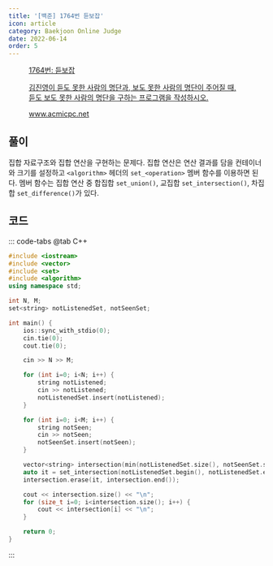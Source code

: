 ```yaml
---
title: '[백준] 1764번 듣보잡'
icon: article
category: Baekjoon Online Judge
date: 2022-06-14
order: 5
---
```


<figure class="opengraph"><a href="https://www.acmicpc.net/problem/1764" data-source-url="https://www.acmicpc.net/problem/1764">
<div class="og-image" style="background-image: url('https://drive.google.com/uc?export=view&id=1nCax5mgwtYA82T46I_ntU1afsBBNkrLr');"></div>
<div class="og-text">
<p class="og-title">1764번: 듣보잡</p>
<p class="og-desc">김진영이 듣도 못한 사람의 명단과, 보도 못한 사람의 명단이 주어질 때, 듣도 보도 못한 사람의 명단을 구하는 프로그램을 작성하시오.</p>
<p class="og-host">www.acmicpc.net</p></div></a></figure>

## 풀이
집합 자료구조와 집합 연산을 구현하는 문제다. 집합 연산은 연산 결과를 담을 컨테이너와 크기를 설정하고 `<algorithm>` 헤더의 `set_<operation>` 멤버 함수를 이용하면 된다. 멤버 함수는 집합 연산 중 합집합 `set_union()`, 교집합 `set_intersection()`, 차집합 `set_difference()`가 있다.

## 코드
::: code-tabs
@tab C++
```cpp
#include <iostream>
#include <vector>
#include <set>
#include <algorithm>
using namespace std;

int N, M;
set<string> notListenedSet, notSeenSet;

int main() {
    ios::sync_with_stdio(0);
    cin.tie(0);
    cout.tie(0);

    cin >> N >> M;

    for (int i=0; i<N; i++) {
        string notListened;
        cin >> notListened;
        notListenedSet.insert(notListened);
    }

    for (int i=0; i<M; i++) {
        string notSeen;
        cin >> notSeen;
        notSeenSet.insert(notSeen);
    }

    vector<string> intersection(min(notListenedSet.size(), notSeenSet.size()));
    auto it = set_intersection(notListenedSet.begin(), notListenedSet.end(), notSeenSet.begin(), notSeenSet.end(), intersection.begin());
    intersection.erase(it, intersection.end());

    cout << intersection.size() << "\n";
    for (size_t i=0; i<intersection.size(); i++) {
        cout << intersection[i] << "\n";
    }

    return 0;
}
```
:::
